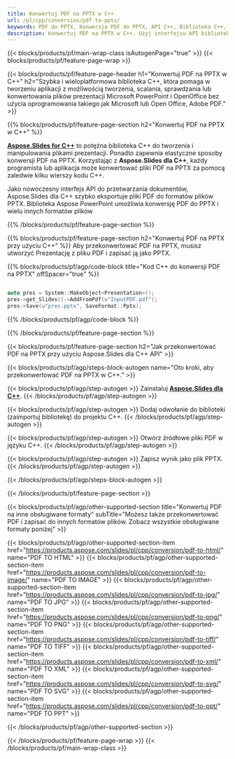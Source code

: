 ```yaml
---
title: Konwertuj PDF na PPTX w C++
url: /pl/cpp/conversion/pdf-to-pptx/
keywords: PDF do PPTX, Konwersja PDF do PPTX, API C++, Biblioteka C++, PDF, PPTX
description: Konwertuj PDF na PPTX w C++. Użyj interfejsu API biblioteki C++, aby przekonwertować pliki PDF na pliki PPTX
---
```


{{< blocks/products/pf/main-wrap-class isAutogenPage="true" >}}
{{< blocks/products/pf/feature-page-wrap >}}

{{< blocks/products/pf/feature-page-header h1="Konwertuj PDF na PPTX w C++" h2="Szybka i wieloplatformowa biblioteka C++, która pomaga w tworzeniu aplikacji z możliwością tworzenia, scalania, sprawdzania lub konwertowania plików prezentacji Microsoft PowerPoint i OpenOffice bez użycia oprogramowania takiego jak Microsoft lub Open Office, Adobe PDF." >}}

{{% blocks/products/pf/feature-page-section h2="Konwertuj PDF na PPTX w C++" %}}

[**Aspose.Slides for C++**](https://products.aspose.com/slides/pl/cpp/) to potężna biblioteka C++ do tworzenia i manipulowania plikami prezentacji. Ponadto zapewnia elastyczne sposoby konwersji PDF na PPTX. Korzystając z **Aspose.Slides dla C++**, każdy programista lub aplikacja może konwertować pliki PDF na PPTX za pomocą zaledwie kilku wierszy kodu C++.

Jako nowoczesny interfejs API do przetwarzania dokumentów, Aspose.Slides dla C++ szybko eksportuje pliki PDF do formatów plików PPTX. Biblioteka Aspose PowerPoint umożliwia konwersję PDF do PPTX i wielu innych formatów plików

{{% /blocks/products/pf/feature-page-section %}}

{{% blocks/products/pf/feature-page-section  h2="Konwertuj PDF na PPTX przy użyciu C++" %}}
Aby przekonwertować PDF na PPTX, musisz utworzyć Prezentację z pliku PDF i zapisać ją jako PPTX.

{{% blocks/products/pf/agp/code-block title="Kod C++ do konwersji PDF na PPTX" offSpacer="true" %}}

```cpp

auto pres = System::MakeObject<Presentation>();
pres->get_Slides()->AddFromPdf(u"InputPDF.pdf");
pres->Save(u"pres.pptx", SaveFormat::Pptx);

```


{{% /blocks/products/pf/agp/code-block %}}

{{% /blocks/products/pf/feature-page-section %}}

{{< blocks/products/pf/feature-page-section  h2="Jak przekonwertować PDF na PPTX przy użyciu Aspose.Slides dla C++ API" >}}

{{< blocks/products/pf/agp/steps-block-autogen name="Oto kroki, aby przekonwertować PDF na PPTX w C++." >}}

{{< blocks/products/pf/agp/step-autogen >}}
Zainstaluj [**Aspose.Slides dla C++**](https://products.aspose.com/slides/pl/cpp/).
{{< /blocks/products/pf/agp/step-autogen >}}

{{< blocks/products/pf/agp/step-autogen >}}
Dodaj odwołanie do biblioteki (zaimportuj bibliotekę) do projektu C++.
{{< /blocks/products/pf/agp/step-autogen >}}

{{< blocks/products/pf/agp/step-autogen >}}
Otwórz źródłowe pliki PDF w języku C++.
{{< /blocks/products/pf/agp/step-autogen >}}

{{< blocks/products/pf/agp/step-autogen >}}
Zapisz wynik jako plik PPTX.
{{< /blocks/products/pf/agp/step-autogen >}}

{{< /blocks/products/pf/agp/steps-block-autogen >}}

{{< /blocks/products/pf/feature-page-section >}}

{{< blocks/products/pf/agp/other-supported-section title="Konwertuj PDF na inne obsługiwane formaty" subTitle="Możesz także przekonwertować PDF i zapisać do innych formatów plików. Zobacz wszystkie obsługiwane formaty poniżej" >}}

{{< blocks/products/pf/agp/other-supported-section-item href="https://products.aspose.com/slides/pl/cpp/conversion/pdf-to-html/" name="PDF TO HTML" >}}
{{< blocks/products/pf/agp/other-supported-section-item href="https://products.aspose.com/slides/pl/cpp/conversion/pdf-to-image/" name="PDF TO IMAGE" >}}
{{< blocks/products/pf/agp/other-supported-section-item href="https://products.aspose.com/slides/pl/cpp/conversion/pdf-to-jpg/" name="PDF TO JPG" >}}
{{< blocks/products/pf/agp/other-supported-section-item href="https://products.aspose.com/slides/pl/cpp/conversion/pdf-to-png/" name="PDF TO PNG" >}}
{{< blocks/products/pf/agp/other-supported-section-item href="https://products.aspose.com/slides/pl/cpp/conversion/pdf-to-tiff/" name="PDF TO TIFF" >}}
{{< blocks/products/pf/agp/other-supported-section-item href="https://products.aspose.com/slides/pl/cpp/conversion/pdf-to-xml/" name="PDF TO XML" >}}
{{< blocks/products/pf/agp/other-supported-section-item href="https://products.aspose.com/slides/pl/cpp/conversion/pdf-to-svg/" name="PDF TO SVG" >}}
{{< blocks/products/pf/agp/other-supported-section-item href="https://products.aspose.com/slides/pl/cpp/conversion/pdf-to-ppt/" name="PDF TO PPT" >}}


{{< /blocks/products/pf/agp/other-supported-section >}}

{{< /blocks/products/pf/feature-page-wrap >}}
{{< /blocks/products/pf/main-wrap-class >}}